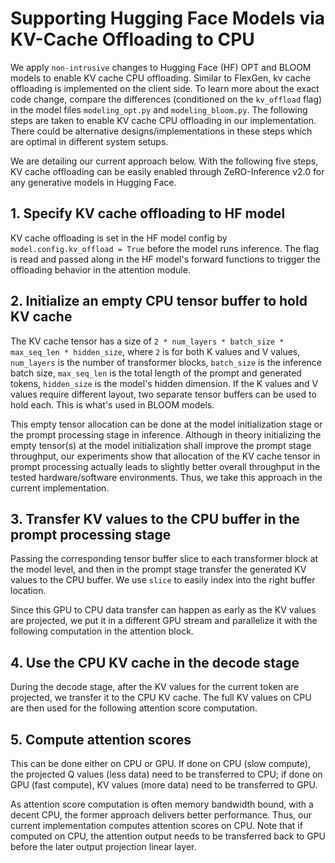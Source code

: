 # Supporting Hugging Face Models via KV-Cache Offloading to CPU

We apply `non-intrusive` changes to Hugging Face (HF) OPT and BLOOM models to enable KV cache CPU offloading. Similar to FlexGen, kv cache offloading is implemented on the client side.
To learn more about the exact code change, compare the differences (conditioned on the `kv_offload` flag) in the model files `modeling_opt.py` and `modeling_bloom.py`. The following steps are taken to enable KV cache CPU offloading in our implementation. There could be alternative designs/implementations in these steps which are optimal in different system setups.

We are detailing our current approach below. With the following five steps, KV cache offloading can be easily enabled through ZeRO-Inference v2.0 for any generative models in Hugging Face.

## 1. Specify KV cache offloading to HF model

KV cache offloading is set in the HF model config by `model.config.kv_offload = True` before the model runs inference. The flag is read and passed along in the HF model's forward functions to trigger the offloading behavior in the attention module.

## 2. Initialize an empty CPU tensor buffer to hold KV cache

The KV cache tensor has a size of
`2 * num_layers * batch_size * max_seq_len * hidden_size`, where `2` is for both K values and V values, `num_layers` is the number of transformer blocks, `batch_size` is the inference batch size, `max_seq_len` is the total length of the prompt and generated tokens, `hidden_size` is the model's hidden dimension.
If the K values and V values require different layout, two separate tensor buffers can be used to hold each. This is what's used in BLOOM models.

This empty tensor allocation can be done at the model initialization stage or the prompt processing stage in inference.
Although in theory initializing the empty tensor(s) at the model initialization shall improve the prompt stage throughput, our experiments show that allocation of the KV cache tensor in prompt processing actually leads to slightly better overall throughput in the tested hardware/software environments. Thus, we take this approach in the current implementation.

## 3. Transfer KV values to the CPU buffer in the prompt processing stage

Passing the corresponding tensor buffer slice to each transformer block at the model level, and then in the prompt stage transfer the generated KV values to the CPU buffer. We use `slice` to easily index into the right buffer location.

Since this GPU to CPU data transfer can happen as early as the KV values are projected, we put it in a different GPU stream and parallelize it with the following computation in the attention block.

## 4. Use the CPU KV cache in the decode stage

During the decode stage, after the KV values for the current token are projected, we transfer it to the CPU KV cache. The full KV values on CPU are then used for the following attention score computation.

## 5. Compute attention scores

This can be done either on CPU or GPU. If done on CPU (slow compute), the projected Q values (less data) need to be transferred to CPU; if done on GPU (fast compute), KV values (more data) need to be transferred to GPU.

As attention score computation is often memory bandwidth bound, with a decent CPU, the former approach delivers better performance. Thus, our current implementation computes attention scores on CPU.
Note that if computed on CPU, the attention output needs to be transferred back to GPU before the later output projection linear layer.

